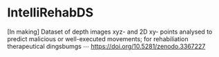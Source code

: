 # IntelliRehabDS
[In making] Dataset of depth images xyz- and 2D xy- points analysed to predict malicious or well-executed movements; for rehabiliation therapeutical dingsbumgs ⋯  https://doi.org/10.5281/zenodo.3367227
